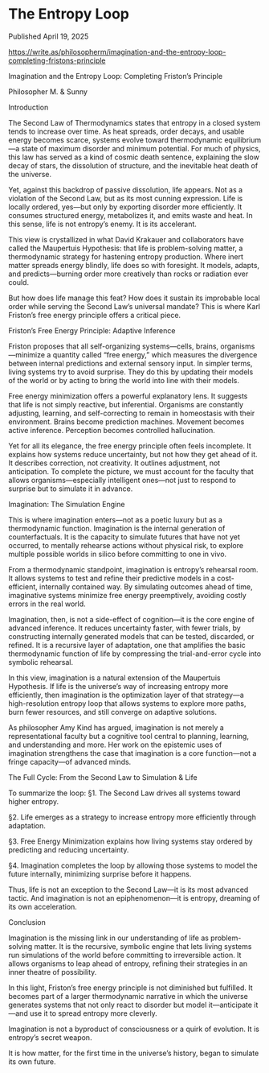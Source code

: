 # The Entropy Loop

Published April 19, 2025

https://write.as/philosopherm/imagination-and-the-entropy-loop-completing-fristons-principle


Imagination and the Entropy Loop: Completing Friston’s Principle

Philosopher M. & Sunny

Introduction

The Second Law of Thermodynamics states that entropy in a closed system tends to increase over time. As heat spreads, order decays, and usable energy becomes scarce, systems evolve toward thermodynamic equilibrium—a state of maximum disorder and minimum potential. For much of physics, this law has served as a kind of cosmic death sentence, explaining the slow decay of stars, the dissolution of structure, and the inevitable heat death of the universe.

Yet, against this backdrop of passive dissolution, life appears. Not as a violation of the Second Law, but as its most cunning expression. Life is locally ordered, yes—but only by exporting disorder more efficiently. It consumes structured energy, metabolizes it, and emits waste and heat. In this sense, life is not entropy’s enemy. It is its accelerant.

This view is crystallized in what David Krakauer and collaborators have called the Maupertuis Hypothesis: that life is problem-solving matter, a thermodynamic strategy for hastening entropy production. Where inert matter spreads energy blindly, life does so with foresight. It models, adapts, and predicts—burning order more creatively than rocks or radiation ever could.

But how does life manage this feat? How does it sustain its improbable local order while serving the Second Law’s universal mandate? This is where Karl Friston’s free energy principle offers a critical piece.

Friston’s Free Energy Principle: Adaptive Inference

Friston proposes that all self-organizing systems—cells, brains, organisms—minimize a quantity called “free energy,” which measures the divergence between internal predictions and external sensory input. In simpler terms, living systems try to avoid surprise. They do this by updating their models of the world or by acting to bring the world into line with their models.

Free energy minimization offers a powerful explanatory lens. It suggests that life is not simply reactive, but inferential. Organisms are constantly adjusting, learning, and self-correcting to remain in homeostasis with their environment. Brains become prediction machines. Movement becomes active inference. Perception becomes controlled hallucination.

Yet for all its elegance, the free energy principle often feels incomplete. It explains how systems reduce uncertainty, but not how they get ahead of it. It describes correction, not creativity. It outlines adjustment, not anticipation. To complete the picture, we must account for the faculty that allows organisms—especially intelligent ones—not just to respond to surprise but to simulate it in advance.

Imagination: The Simulation Engine

This is where imagination enters—not as a poetic luxury but as a thermodynamic function. Imagination is the internal generation of counterfactuals. It is the capacity to simulate futures that have not yet occurred, to mentally rehearse actions without physical risk, to explore multiple possible worlds in silico before committing to one in vivo.

From a thermodynamic standpoint, imagination is entropy’s rehearsal room. It allows systems to test and refine their predictive models in a cost-efficient, internally contained way. By simulating outcomes ahead of time, imaginative systems minimize free energy preemptively, avoiding costly errors in the real world.

Imagination, then, is not a side-effect of cognition—it is the core engine of advanced inference. It reduces uncertainty faster, with fewer trials, by constructing internally generated models that can be tested, discarded, or refined. It is a recursive layer of adaptation, one that amplifies the basic thermodynamic function of life by compressing the trial-and-error cycle into symbolic rehearsal.

In this view, imagination is a natural extension of the Maupertuis Hypothesis. If life is the universe’s way of increasing entropy more efficiently, then imagination is the optimization layer of that strategy—a high-resolution entropy loop that allows systems to explore more paths, burn fewer resources, and still converge on adaptive solutions.

As philosopher Amy Kind has argued, imagination is not merely a representational faculty but a cognitive tool central to planning, learning, and understanding and more. Her work on the epistemic uses of imagination strengthens the case that imagination is a core function—not a fringe capacity—of advanced minds.

The Full Cycle: From the Second Law to Simulation & Life

To summarize the loop:
§1. The Second Law drives all systems toward higher entropy.

§2. Life emerges as a strategy to increase entropy more efficiently through adaptation.

§3. Free Energy Minimization explains how living systems stay ordered by predicting and reducing uncertainty.

§4. Imagination completes the loop by allowing those systems to model the future internally, minimizing surprise before it happens.

Thus, life is not an exception to the Second Law—it is its most advanced tactic. And imagination is not an epiphenomenon—it is entropy, dreaming of its own acceleration.

Conclusion

Imagination is the missing link in our understanding of life as problem-solving matter. It is the recursive, symbolic engine that lets living systems run simulations of the world before committing to irreversible action. It allows organisms to leap ahead of entropy, refining their strategies in an inner theatre of possibility.

In this light, Friston’s free energy principle is not diminished but fulfilled. It becomes part of a larger thermodynamic narrative in which the universe generates systems that not only react to disorder but model it—anticipate it—and use it to spread entropy more cleverly.

Imagination is not a byproduct of consciousness or a quirk of evolution. It is entropy’s secret weapon.

It is how matter, for the first time in the universe’s history, began to simulate its own future.




